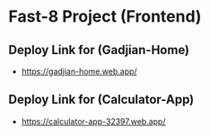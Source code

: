 # Fast-8 Project (Frontend)

## Deploy Link for (Gadjian-Home)
- https://gadjian-home.web.app/

## Deploy Link for (Calculator-App)
- https://calculator-app-32397.web.app/
